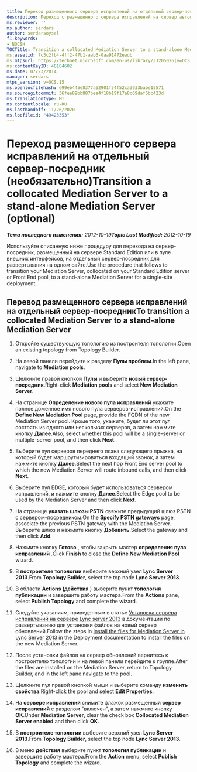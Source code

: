 ```yaml
---
title: Переход размещенного сервера исправлений на отдельный сервер-посредник (необязательно)
description: Переход с размещенного сервера исправлений на сервер автономных исправлений (необязательно).
ms.reviewer: ''
ms.author: serdars
author: serdarsoysal
f1.keywords:
- NOCSH
TOCTitle: Transition a collocated Mediation Server to a stand-alone Mediation Server (optional)
ms:assetid: 7c3c2fb4-4ff2-47b1-aab3-0aa91472eadb
ms:mtpsurl: https://technet.microsoft.com/en-us/library/JJ205026(v=OCS.15)
ms:contentKeyID: 48184602
ms.date: 07/23/2014
manager: serdars
mtps_version: v=OCS.15
ms.openlocfilehash: e99eb445e8377a52901f54f52ca3933babe15571
ms.sourcegitcommit: 36fee89bb887bea4f18b19f17a8c69daf5bc423d
ms.translationtype: MT
ms.contentlocale: ru-RU
ms.lasthandoff: 11/26/2020
ms.locfileid: "49423353"
---
```

# <a name="transition-a-collocated-mediation-server-to-a-stand-alone-mediation-server-optional"></a><span data-ttu-id="c39cf-103">Переход размещенного сервера исправлений на отдельный сервер-посредник (необязательно)</span><span class="sxs-lookup"><span data-stu-id="c39cf-103">Transition a collocated Mediation Server to a stand-alone Mediation Server (optional)</span></span>

<div data-xmlns="http://www.w3.org/1999/xhtml">

<div class="topic" data-xmlns="http://www.w3.org/1999/xhtml" data-msxsl="urn:schemas-microsoft-com:xslt" data-cs="https://msdn.microsoft.com/">

<div data-asp="https://msdn2.microsoft.com/asp">



</div>

<div id="mainSection">

<div id="mainBody"><span data-ttu-id="c39cf-104">

<span> </span></span><span class="sxs-lookup"><span data-stu-id="c39cf-104">

<span> </span></span></span>

<span data-ttu-id="c39cf-105">_**Тема последнего изменения:** 2012-10-19_</span><span class="sxs-lookup"><span data-stu-id="c39cf-105">_**Topic Last Modified:** 2012-10-19_</span></span>

<span data-ttu-id="c39cf-106">Используйте описанную ниже процедуру для перехода на сервер-посредник, размещенный на сервере Standard Edition или в пуле внешних интерфейсов, на отдельный сервер-посредник для развертывания на одном сайте.</span><span class="sxs-lookup"><span data-stu-id="c39cf-106">Use the procedure that follows to transition your Mediation Server, collocated on your Standard Edition server or Front End pool, to a stand-alone Mediation Server for a single-site deployment.</span></span>

<div>

## <a name="to-transition-a-collocated-mediation-server-to-a-stand-alone-mediation-server"></a><span data-ttu-id="c39cf-107">Перевод размещенного сервера исправлений на отдельный сервер-посредник</span><span class="sxs-lookup"><span data-stu-id="c39cf-107">To transition a collocated Mediation Server to a stand-alone Mediation Server</span></span>

1.  <span data-ttu-id="c39cf-108">Откройте существующую топологию из построителя топологии.</span><span class="sxs-lookup"><span data-stu-id="c39cf-108">Open an existing topology from Topology Builder.</span></span>

2.  <span data-ttu-id="c39cf-109">На левой панели перейдите к разделу **Пулы проблем**.</span><span class="sxs-lookup"><span data-stu-id="c39cf-109">In the left pane, navigate to **Mediation pools**.</span></span>

3.  <span data-ttu-id="c39cf-110">Щелкните правой кнопкой **Пулы** и выберите **новый сервер-посредник**.</span><span class="sxs-lookup"><span data-stu-id="c39cf-110">Right-click **Mediation pools** and select **New Mediation Server**.</span></span>

4.  <span data-ttu-id="c39cf-111">На странице **Определение нового пула исправлений** укажите полное доменное имя нового пула серверов-исправлений.</span><span class="sxs-lookup"><span data-stu-id="c39cf-111">On the **Define New Mediation Pool** page, provide the FQDN of the new Mediation Server pool.</span></span> <span data-ttu-id="c39cf-112">Кроме того, укажите, будет ли этот пул состоять из одного или нескольких серверов, а затем нажмите кнопку **Далее**.</span><span class="sxs-lookup"><span data-stu-id="c39cf-112">Also, select whether this pool will be a single-server or multiple-server pool, and then click **Next**.</span></span>

5.  <span data-ttu-id="c39cf-113">Выберите пул серверов переднего плана следующего прыжка, на который будет маршрутизироваться входящий звонок, а затем нажмите кнопку **Далее**.</span><span class="sxs-lookup"><span data-stu-id="c39cf-113">Select the next hop Front End server pool to which the new Mediation Server will route inbound calls, and then click **Next**.</span></span>

6.  <span data-ttu-id="c39cf-114">Выберите пул EDGE, который будет использоваться сервером исправлений, и нажмите кнопку **Далее**.</span><span class="sxs-lookup"><span data-stu-id="c39cf-114">Select the Edge pool to be used by the Mediation Server and then click **Next**.</span></span>

7.  <span data-ttu-id="c39cf-115">На странице **указать шлюзы PSTN** свяжите предыдущий шлюз PSTN с сервером-посредником.</span><span class="sxs-lookup"><span data-stu-id="c39cf-115">On the **Specify PSTN gateways** page, associate the previous PSTN gateway with the Mediation Server.</span></span> <span data-ttu-id="c39cf-116">Выберите шлюз и нажмите кнопку **Добавить**.</span><span class="sxs-lookup"><span data-stu-id="c39cf-116">Select the gateway and then click **Add**.</span></span>

8.  <span data-ttu-id="c39cf-117">Нажмите кнопку **Готово** , чтобы закрыть мастер **определения пула исправлений** .</span><span class="sxs-lookup"><span data-stu-id="c39cf-117">Click **Finish** to close the **Define New Mediation Pool** wizard.</span></span>

9.  <span data-ttu-id="c39cf-118">В **построителе топологии** выберите верхний узел **Lync Server 2013**.</span><span class="sxs-lookup"><span data-stu-id="c39cf-118">From **Topology Builder**, select the top node **Lync Server 2013**.</span></span>

10. <span data-ttu-id="c39cf-119">В области **Actions (действия** ) выберите пункт **топология публикации** и завершите работу мастера.</span><span class="sxs-lookup"><span data-stu-id="c39cf-119">From the **Actions** pane, select **Publish Topology** and complete the wizard.</span></span>

11. <span data-ttu-id="c39cf-120">Следуйте указаниям, приведенным в статье [Установка сервера исправлений на сервере Lync server 2013](lync-server-2013-install-the-files-for-mediation-server.md) в документации по развертыванию для установки файлов на новый сервер обновлений.</span><span class="sxs-lookup"><span data-stu-id="c39cf-120">Follow the steps in [Install the files for Mediation Server in Lync Server 2013](lync-server-2013-install-the-files-for-mediation-server.md) in the Deployment documentation to install the files on the new Mediation Server.</span></span>

12. <span data-ttu-id="c39cf-121">После установки файлов на сервер обновлений вернитесь к построителю топологии и на левой панели перейдите к группе.</span><span class="sxs-lookup"><span data-stu-id="c39cf-121">After the files are installed on the Mediation Server, return to Topology Builder, and in the left pane navigate to the pool.</span></span>

13. <span data-ttu-id="c39cf-122">Щелкните пул правой кнопкой мыши и выберите команду **изменить свойства**.</span><span class="sxs-lookup"><span data-stu-id="c39cf-122">Right-click the pool and select **Edit Properties**.</span></span>

14. <span data-ttu-id="c39cf-123">На **сервере исправлений** снимите флажок размещенный **сервер исправлений** с разделом "включен", а затем нажмите кнопку **ОК**.</span><span class="sxs-lookup"><span data-stu-id="c39cf-123">Under **Mediation Server**, clear the check box **Collocated Mediation Server enabled** and then click **OK**.</span></span>

15. <span data-ttu-id="c39cf-124">В **построителе топологии** выберите верхний узел **Lync Server 2013**.</span><span class="sxs-lookup"><span data-stu-id="c39cf-124">From **Topology Builder**, select the top node **Lync Server 2013**.</span></span>

16. <span data-ttu-id="c39cf-125">В меню **действия** выберите пункт **топология публикации** и завершите работу мастера.</span><span class="sxs-lookup"><span data-stu-id="c39cf-125">From the **Action** menu, select **Publish Topology** and complete the wizard.</span></span>

<span data-ttu-id="c39cf-126"></div>

</div>

<span> </span>

</div>

</div>

</span><span class="sxs-lookup"><span data-stu-id="c39cf-126"></div>

</div>

<span> </span>

</div>

</div>

</span></span></div>


